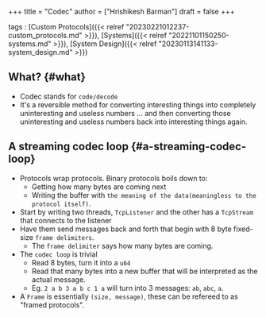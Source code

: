 +++
title = "Codec"
author = ["Hrishikesh Barman"]
draft = false
+++

tags
: [Custom Protocols]({{< relref "20230221012237-custom_protocols.md" >}}), [Systems]({{< relref "20221101150250-systems.md" >}}), [System Design]({{< relref "20230113141133-system_design.md" >}})


## What? {#what}

-   Codec stands for `code/decode`
-   It's a reversible method for converting interesting things into completely uninteresting and useless numbers … and then converting those uninteresting and useless numbers back into interesting things again.


## A streaming codec loop {#a-streaming-codec-loop}

-   Protocols wrap protocols. Binary protocols boils down to:
    -   Getting how many bytes are coming next
    -   Writing the buffer with `the meaning of the data(meaningless to the protocol itself)`.
-   Start by writing two threads, `TcpListener` and the other has a `TcpStream` that connects to the listener
-   Have them send messages back and forth that begin with 8 byte fixed-size `frame delimiters`.
    -   The `frame delimiter` says how many bytes are coming.
-   The `codec loop` is trivial
    -   Read 8 bytes, turn it into a `u64`
    -   Read that many bytes into a new buffer that will be interpreted as the actual message.
    -   Eg. `2 a b 3 a b c 1 a` will turn into 3 messages: `ab`, `abc`, `a`.
-   A `Frame` is essentially `(size, message)`, these can be refereed to as "framed protocols".
